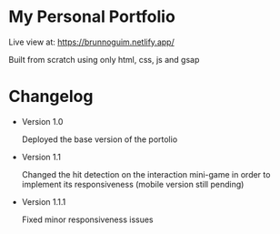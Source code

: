 # My Personal Portfolio

Live view at: https://brunnoguim.netlify.app/

Built from scratch using only html, css, js and gsap

# Changelog

- Version 1.0

  Deployed the base version of the portolio

- Version 1.1

  Changed the hit detection on the interaction mini-game in order to implement its responsiveness (mobile version still pending)

- Version 1.1.1

  Fixed minor responsiveness issues
